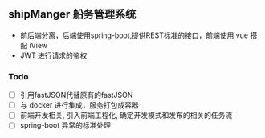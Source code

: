 ## shipManger 船务管理系统

- 前后端分离，后端使用spring-boot,提供REST标准的接口，前端使用 vue 搭配 iView
- JWT 进行请求的鉴权

### Todo

- [ ] 引用fastJSON代替原有的fastJSON
- [ ] 与 docker 进行集成，服务打包成容器
- [ ] 前端开发相关, 引入前端工程化, 确定开发模式和发布的相关的任务流
- [ ] spring-boot 异常的标准处理